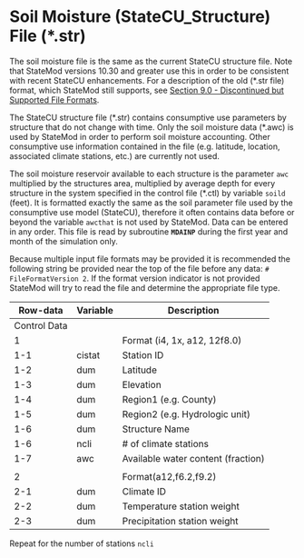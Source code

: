 # Soil Moisture (StateCU_Structure) File (*.str) #

The soil moisture file is the same as the current StateCU structure file. Note that StateMod versions 10.30 and greater use this in order to be 
consistent with recent StateCU enhancements. For a description of the old (\*.str file) format, which StateMod still supports, see 
[Section 9.0 - Discontinued but Supported File Formats](../Discontinued/91.md). 

The StateCU structure file (\*.str) contains consumptive use parameters by structure that do not change with time. Only the soil moisture data (\*.awc) 
is used by StateMod in order to perform soil moisture accounting. Other consumptive use information contained in the file (e.g. latitude, location, 
associated climate stations, etc.) are currently not used.

The soil moisture reservoir available to each structure is the parameter `awc` multiplied by the structures area, multiplied by average depth for every 
structure in the system specified in the control file (\*.ctl) by variable `soild` (feet). It is formatted exactly the same as the soil parameter file 
used by the consumptive use model (StateCU), therefore it often contains data before or beyond the variable `awcthat` is not used by StateMod. Data can 
be entered in any order. This file is read by subroutine **`MDAINP`** during the first year and month of the simulation only.

Because multiple input file formats may be provided it is recommended the following string be provided near the top of the file before any data: `# FileFormatVersion 2`. 
If the format version indicator is not provided StateMod will try to read the file and determine the appropriate file type.

| Row-data							| Variable						| Description 								|				
| ------------------				| --------------------			| --------									|
| Control Data						| 								| 											|
| 1 								| 								| Format (i4, 1x, a12, 12f8.0)
| 1-1								| cistat						| Station ID 
| 1-2								| dum							| Latitude
| 1-3								| dum							| Elevation
| 1-4								| dum							| Region1 (e.g. County)
| 1-5								| dum							| Region2 (e.g. Hydrologic unit)
| 1-6								| dum							| Structure Name
| 1-6								| ncli							| # of climate stations
| 1-7								| awc							| Available water content (fraction)
| | | |
| 2 								| 								| Format(a12,f6.2,f9.2)
| 2-1								| dum							| Climate ID
| 2-2								| dum							| Temperature station weight
| 2-3								| dum							| Precipitation station weight

Repeat for the number of stations `ncli`
